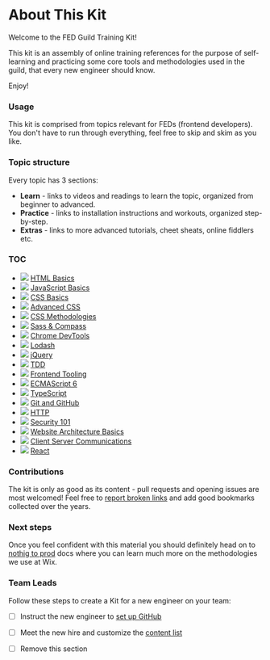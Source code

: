 # About This Kit

Welcome to the FED Guild Training Kit!

This kit is an assembly of online training references for the purpose of self-learning and practicing some core tools and methodologies used in the guild, that every new engineer should know.

Enjoy! 

### Usage

This kit is comprised from topics relevant for FEDs (frontend developers).
You don't have to run through everything, feel free to skip and skim as you like.

### Topic structure

Every topic has 3 sections:
- **Learn** - links to videos and readings to learn the topic, organized from beginner to advanced.
- **Practice** - links to installation instructions and workouts, organized step-by-step.
- **Extras** - links to more advanced tutorials, cheet sheats, online fiddlers etc.

### TOC

* ![](assets/time-5h.png)  [HTML Basics](https://github.com/wix/fed-training-kit/blob/master/Content/HTML%20Basics.md)
* ![](assets/time-1d.png)  [JavaScript Basics](https://github.com/wix/fed-training-kit/blob/master/Content/JavaScript%20Basics.md)
* ![](assets/time-1d.png)  [CSS Basics](https://github.com/wix/fed-training-kit/blob/master/Content/CSS%20Basics.md) 
* ![](assets/time-1d.png)  [Advanced CSS](https://github.com/wix/fed-training-kit/blob/master/Content/Advanced%20CSS.md)
* ![](assets/time-5h.png)  [CSS Methodologies](https://github.com/wix/fed-training-kit/blob/master/Content/CSS%20Methodologies.md)
* ![](assets/time-3h.png)  [Sass & Compass](https://github.com/wix/fed-training-kit/blob/master/Content/Sass%20%26%20Compass.md)
* ![](assets/time-3h.png)  [Chrome DevTools](https://github.com/wix/fed-training-kit/blob/master/Content/Chrome%20DevTools.md)
* ![](assets/time-1h.png)  [Lodash](https://github.com/wix/fed-training-kit/blob/master/Content/Lodash/Lodash.md)
* ![](assets/time-3h.png)  [jQuery](https://github.com/wix/fed-training-kit/blob/master/Content/jQuery.md)
* ![](assets/time-3h.png)  [TDD](https://github.com/wix/server-training-kit/blob/master/content/TDD.md) 
* ![](assets/time-5h.png)  [Frontend Tooling](https://github.com/wix/fed-training-kit/blob/master/Content/Frontend%20Tooling.md)
* ![](assets/time-5h.png)  [ECMAScript 6](https://github.com/wix/fed-training-kit/blob/master/Content/ES6.md)
* ![](assets/time-3h.png)  [TypeScript](https://github.com/wix/fed-training-kit/blob/master/Content/TypeScript.md)
* ![](assets/time-3h.png)  [Git and GitHub](https://github.com/wix/server-training-kit/tree/master/content/Git%20and%20GitHub)
* ![](assets/time-5h.png)  [HTTP](https://github.com/wix/server-training-kit/blob/master/content/HTTP.md)
* ![](assets/time-5h.png)  [Security 101](https://github.com/wix/fed-training-kit/blob/master/Content/Security%20101.md)
* ![](assets/time-1d.png)  [Website Architecture Basics](https://github.com/wix/fed-training-kit/blob/master/Content/Website%20Architecture%20Basics.md)
* ![](assets/time-1d.png)  [Client Server Communications](https://github.com/wix/fed-training-kit/blob/master/Content/Client%20Server%20Communications.md)
* ![](assets/time-1d.png)  [React](https://github.com/wix/fed-training-kit/blob/master/Content/React.md)


### Contributions

The kit is only as good as its content - pull requests and opening issues are most welcomed!
Feel free to [report broken links](mailto:academy@wix.com) and add good bookmarks collected over the years.

### Next steps

Once you feel confident with this material you should definitely head on to [nothig to prod](https://github.com/wix/nothing-to-prod) docs where you can learn much more on the methodologies we use at Wix.


### Team Leads

Follow these steps to create a Kit for a new engineer on your team:

- [ ] Instruct the new engineer to [set up GitHub](https://help.github.com/articles/set-up-git/)
- [ ] Meet the new hire and customize the [content list](#Topics)
- [ ] Remove this section


